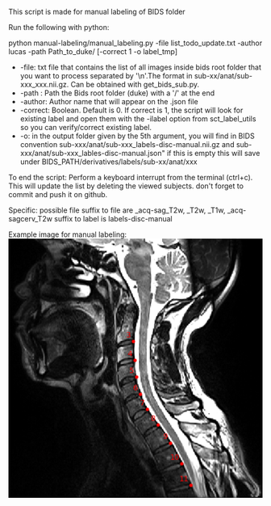 This script is made for manual labeling of BIDS folder

Run the following with python:

python manual-labeling/manual_labeling.py -file list_todo_update.txt -author lucas -path Path_to_duke/ \[-correct 1 -o label_tmp\]

- -file: txt file that contains the list of all images inside bids root folder that you want to process separated by '\n'.The format in sub-xx/anat/sub-xxx_xxx.nii.gz. Can be obtained with get_bids_sub.py.
- -path : Path the Bids root folder (duke) with a '/' at the end
- -author: Author name that will appear on the .json file 
- -correct: Boolean. Default is 0. If correct is 1, the script will look for existing label and open them with the -ilabel option from sct_label_utils so you can verify/correct existing label.
- -o: in the output folder given by the 5th argument, you will find in BIDS convention sub-xxx/anat/sub-xxx_labels-disc-manual.nii.gz and sub-xxx/anat/sub-xxx_lables-disc-manual.json" if this is empty this will save under BIDS_PATH/derivatives/labels/sub-xx/anat/xxx

To end the script:
Perform a keyboard interrupt from the terminal (ctrl+c). This will update the list by deleting the viewed subjects. don't forget to commit and push it on github. 

Specific:
possible file suffix to file are _acq-sag_T2w, _T2w, _T1w, _acq-sagcerv_T2w
suffix to label is labels-disc-manual

Example image for manual labeling:
![example](label_disc_capture.png)
